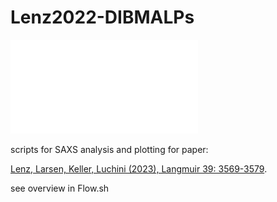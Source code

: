 # Lenz2022-DIBMALPs

![](/TOC_v3.pdf)

scripts for SAXS analysis and plotting for paper: 

[Lenz, Larsen, Keller, Luchini (2023), Langmuir 39: 3569-3579](https://doi.org/10.1021/acs.langmuir.2c03019).  


see overview in Flow.sh    
